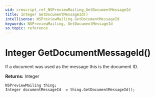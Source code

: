 ```yaml
---
uid: crmscript_ref_NSPreviewMailing_GetDocumentMessageId
title: Integer GetDocumentMessageId()
intellisense: NSPreviewMailing.GetDocumentMessageId
keywords: NSPreviewMailing, GetDocumentMessageId
so.topic: reference
---
```


# Integer GetDocumentMessageId()

If a document was used as the message this is the document ID.

**Returns:** Integer

```crmscript
NSPreviewMailing thing;
Integer documentMessageId  = thing.GetDocumentMessageId();
```

